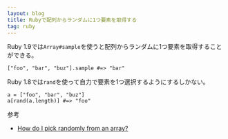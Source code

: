 ```yaml
---
layout: blog
title: Rubyで配列からランダムに1つ要素を取得する
tag: ruby
---
```




Ruby 1.9では`Array#sample`を使うと配列からランダムに1つ要素を取得することができる。

~~~~
["foo", "bar", "buz"].sample #=> "bar"
~~~~

Ruby 1.8では`rand`を使って自力で要素を1つ選択するようにするしかない。

~~~~
a = ["foo", "bar", "buz"]
a[rand(a.length)] #=> "foo"
~~~~

参考

- [How do I pick randomly from an array?](http://stackoverflow.com/questions/3482149/how-do-i-pick-randomly-from-an-array)
